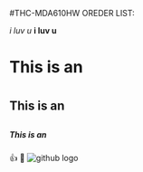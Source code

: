 #THC-MDA610HW
OREDER LIST:

*i luv u*
**i luv u**
#  This is an <h1>
## This is an <h2>
#####  This is an <h5>
:+1: :camel:
![github logo](/images/logo.png)